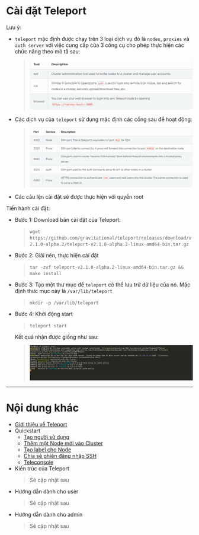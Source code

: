 # Cài đặt Teleport

Lưu ý:

- `teleport` mặc định được chạy trên 3 loại dịch vụ đó là `nodes`, `proxies` và `auth server` với việc cung cấp của 3 công cụ cho phép thực hiện các chức năng theo mô tả sau:
	> ![Add-on](../../Pictures/Teleport/Quickstart/add-on.png)

- Các dịch vụ của `teleport` sử dụng mặc định các cổng sau để hoạt động:
	> ![Port-listening](../../Pictures/Teleport/Quickstart/port.png)

- Các câu lện cài đặt sẽ được thực hiện với quyền root

Tiến hành cài đặt:

- Bước 1: Download bản cài đặt của Teleport:
	> `wget https://github.com/gravitational/teleport/releases/download/v2.1.0-alpha.2/teleport-v2.1.0-alpha.2-linux-amd64-bin.tar.gz`

- Bước 2: Giải nén, thực hiện cài đặt
	> `tar -zxf teleport-v2.1.0-alpha.2-linux-amd64-bin.tar.gz && make install`

- Bước 3: Tạo một thư mục để `teleport` có thể lưu trữ dữ liệu của nó. Mặc định thưc mục này là `/var/lib/teleport`
	> `mkdir -p /var/lib/teleport`

- Bước 4: Khởi động start
	> `teleport start`

	Kết quả nhận được giống như sau:
	> ![teleport start](../../Pictures/Teleport/Quickstart/teleport-start.png)

___

# Nội dung khác

- [Giới thiệu về Teleport](#about)
- Quickstart
	- [Tạo người sử dụng](create-user.md)
	- [Thêm một Node mới vào Cluster](add-nodes.md#add-nodes)
	- [Tạo label cho Node](add-nodes.md#add-label)
	- [Chia sẻ phiên đăng nhập SSH](sharing-ssh)
	- [Teleconsole](teleconsole.md)
- Kiến trúc của Teleport
	> Sẽ cập nhật sau
- Hướng dẫn dành cho user
	> Sẽ cập nhật sau
- Hướng dẫn dành cho admin
	> Sẽ cập nhật sau